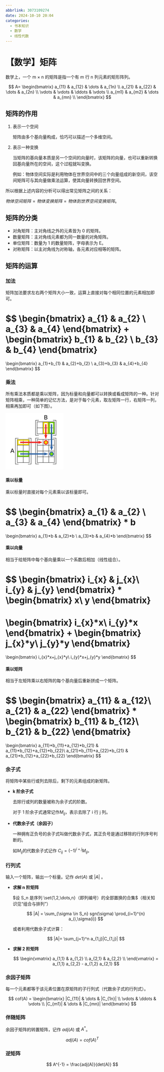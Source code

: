 ```yaml
---
abbrlink: 3073109274
date: 2024-10-10 20:04
categories:
  - 书本知识
  - 数学
  - 线性代数
---
```


# 【数学】矩阵

数学上，一个 m × n 的矩阵是指一个有 m 行 n 列元素的矩形阵列。

$$
A=
\begin{bmatrix}
a_{11} & a_{12} & \dots & a_{1n} \\
a_{21} & a_{22} & \dots & a_{2n} \\
\vdots & \vdots & \ddots & \vdots \\
a_{m1} & a_{m2} & \dots & a_{mn} \\
\end{bmatrix}
$$

## 矩阵的作用

1. 表示一个空间

   矩阵由多个基向量构成，恰巧可以描述一个多维空间。

2. 表示一种变换

   当矩阵的基向量本质是另一个空间的向量时，该矩阵的向量，也可以重新转换回基向量所在的空间，这个过程就叫变换。

   例如：物体空间实际是利用物体在世界空间中的三个向量组成的新空间，该空间矩阵可与其向量做乘法运算，使其向量转换回世界空间。

所以根据上述内容的分析可以得出常见矩阵之间的关系：

$物体空间矩阵=物体变换矩阵=物体到世界空间变换矩阵。$

## 矩阵的分类

- 对角矩阵：主对角线之外的元素皆为 0 的矩阵。
- 数量矩阵：主对角线元素都为同一数量的对角矩阵。
- 单位矩阵：数量为 1 的数量矩阵，字母表示为 E。
- 对称矩阵：以主对角线为对称轴，各元素对应相等的矩阵。

## 矩阵的运算

### 加法

矩阵加法要求左右两个矩阵大小一致，运算上直接对每个相同位置的元素相加即可。

$$
\begin{bmatrix}
a_{1} & a_{2} \\
a_{3} & a_{4}
\end{bmatrix}
+
\begin{bmatrix}
b_{1} & b_{2} \\
b_{3} & b_{4}
\end{bmatrix}
=
\begin{bmatrix}
a_{1}+b_{1} & a_{2}+b_{2} \\
a_{3}+b_{3} & a_{4}+b_{4}
\end{bmatrix}
$$

### 乘法

所有乘法本质都是乘以矩阵，因为标量和向量都可以转换或看成矩阵的一种。针对矩阵相乘，一种简单的记忆方法，是对于每个元素，取左矩阵一行，右矩阵一列，相乘再加即可（如下图）。

![alt text](../../../../assets/images/image-5.png)

#### 乘以标量

乘以标量时直接对每个元素乘以该标量即可。

$$
\begin{bmatrix}
a_{1} & a_{2} \\
a_{3} & a_{4}
\end{bmatrix}
*
b
=
\begin{bmatrix}
a_{1}*b & a_{2}*b \\
a_{3}*b & a_{4}*b
\end{bmatrix}
$$

#### 乘以向量

相当于给矩阵中每个基向量乘以一个系数后相加（线性组合）。

$$
\begin{bmatrix}
i_{x} & j_{x}\\
i_{y} & j_{y}
\end{bmatrix}
*
\begin{bmatrix}
x\\
y
\end{bmatrix}
=
\begin{bmatrix}
i_{x}*x\\
i_{y}*x
\end{bmatrix}
+
\begin{bmatrix}
j_{x}*y\\
j_{y}*y
\end{bmatrix}
=
\begin{bmatrix}
i_{x}*x+j_{x}*y\\
i_{y}*x+j_{y}*y
\end{bmatrix}
$$

#### 乘以矩阵

相当于左矩阵乘以右矩阵的每个基向量后重新拼成一个矩阵。

$$
\begin{bmatrix}
a_{11} & a_{12}\\
a_{21} & a_{22}
\end{bmatrix}
*
\begin{bmatrix}
b_{11} & b_{12}\\
b_{21} & b_{22}
\end{bmatrix}
=
\begin{bmatrix}
a_{11}*b_{11}+a_{12}*b_{21} & a_{11}*b_{12}+a_{12}*b_{22}\\
a_{21}*b_{11}+a_{22}*b_{21} & a_{21}*b_{12}+a_{22}*b_{22}
\end{bmatrix}
$$

### 余子式

将矩阵中某些行或列去除后，剩下的元素组成的新矩阵。

- **k 阶余子式**

  去除行或列的数量被称为余子式的阶数。

  对于 1 阶余子式通常记作$M_{ij}$，表示去除了 i 行 j 列。

- **代数余子式（余因子）**

  一种拥有正负号的余子式叫做代数余子式，其正负号是通过移除的行列序号判断的。

  如$M_{ij}$的代数余子式记作 $C_{ij} = (-1)^{i+j} M_{ij}$。

### 行列式

输入一个矩阵，输出一个标量。记作 $det(A)$ 或 $|A|$ 。

- **求解 n 阶矩阵**

  $设 S_n 是序列 \set{1,2,\dots,n}（即列编号）的全部置换的合集$（相关知识见“组合与排列”）

  $$
  |A| = \sum_{\sigma \in S_n} sgn(\sigma) \prod_{i=1}^{n} a_{i,\sigma(i)}
  $$

  或者利用代数余子式计算：

  $$
  |A|= \sum_{j=1}^n a_{1,j}|C_{1,j}|
  $$

- **求解 2 阶矩阵**

  $$
  \begin{vmatrix}
  a_{1,1} & a_{1,2} \\
  a_{2,1} & a_{2,2} \\
  \end{vmatrix}
  = a_{1,1} a_{2,2} - a_{1,2} a_{2,1}
  $$

### 余因子矩阵

每一个元素都等于该元素位置在原矩阵的子行列式（代数余子式的行列式）。

$$
cof(A) =
\begin{bmatrix}
|C_{11}| & \dots & |C_{1n}| \\
\vdots & \ddots & \vdots \\
|C_{m1}| & \dots & |C_{mn}|
\end{bmatrix}
$$

### 伴随矩阵

余因子矩阵的转置矩阵，记作 $adj(A)$ 或 $A^*$。

$$
adj(A) = cof(A)^T
$$

### 逆矩阵

$$
A^{-1} = \frac{adj(A)}{det(A)}
$$
